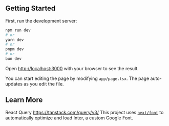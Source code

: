 
## Getting Started

First, run the development server:

```bash
npm run dev
# or
yarn dev
# or
pnpm dev
# or
bun dev
```

Open [http://localhost:3000](http://localhost:3000) with your browser to see the result.

You can start editing the page by modifying `app/page.tsx`. The page auto-updates as you edit the file.


## Learn More

React Query https://tanstack.com/query/v3/
This project uses [`next/font`](https://nextjs.org/docs/basic-features/font-optimization) to automatically optimize and load Inter, a custom Google Font.

